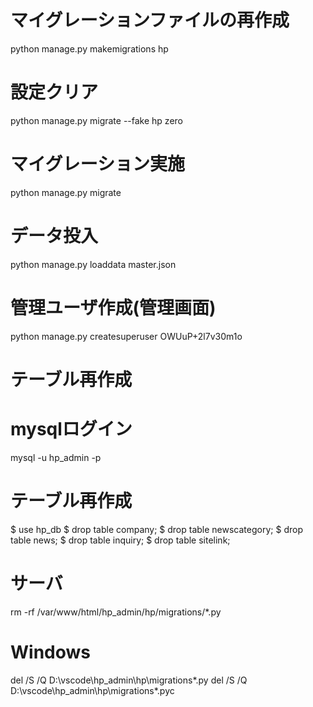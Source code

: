 # マイグレーションファイルの再作成
python manage.py makemigrations hp
# 設定クリア
python manage.py migrate --fake hp zero
# マイグレーション実施
python manage.py migrate

# データ投入
python manage.py loaddata master.json

# 管理ユーザ作成(管理画面)
python manage.py createsuperuser
OWUuP+2l7v30m1o

# テーブル再作成
# mysqlログイン
mysql -u hp_admin -p

# テーブル再作成
$ use hp_db
$ drop table company;
$ drop table newscategory;
$ drop table news;
$ drop table inquiry;
$ drop table sitelink;

# サーバ
rm -rf /var/www/html/hp_admin/hp/migrations/*.py

# Windows
del /S /Q D:\vscode\hp_admin\hp\migrations\*.py
del /S /Q D:\vscode\hp_admin\hp\migrations\*.pyc
